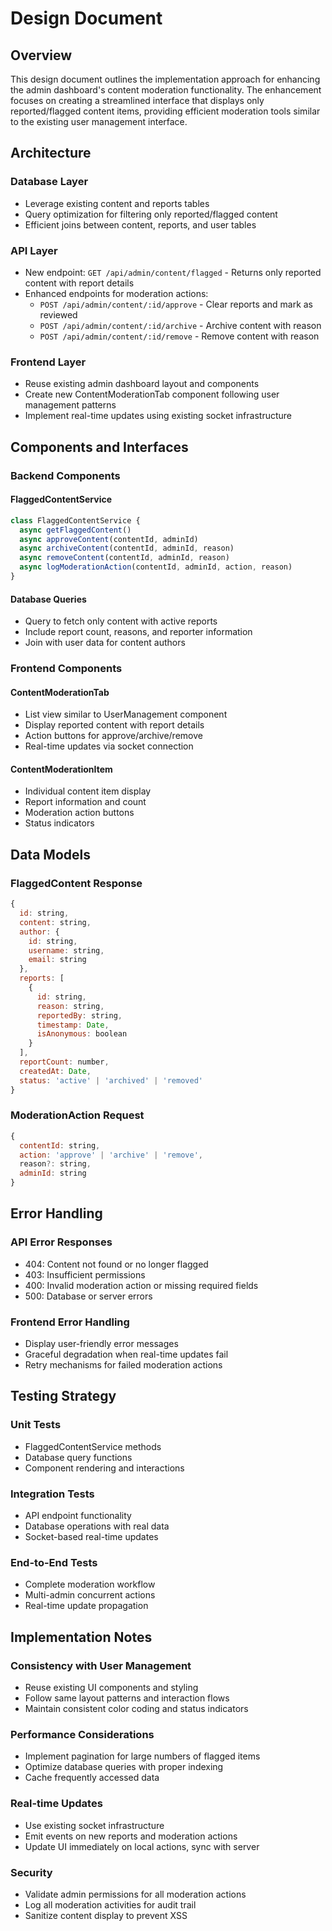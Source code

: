 # Design Document

## Overview

This design document outlines the implementation approach for enhancing the admin dashboard's content moderation functionality. The enhancement focuses on creating a streamlined interface that displays only reported/flagged content items, providing efficient moderation tools similar to the existing user management interface.

## Architecture

### Database Layer
- Leverage existing content and reports tables
- Query optimization for filtering only reported/flagged content
- Efficient joins between content, reports, and user tables

### API Layer
- New endpoint: `GET /api/admin/content/flagged` - Returns only reported content with report details
- Enhanced endpoints for moderation actions:
  - `POST /api/admin/content/:id/approve` - Clear reports and mark as reviewed
  - `POST /api/admin/content/:id/archive` - Archive content with reason
  - `POST /api/admin/content/:id/remove` - Remove content with reason

### Frontend Layer
- Reuse existing admin dashboard layout and components
- Create new ContentModerationTab component following user management patterns
- Implement real-time updates using existing socket infrastructure

## Components and Interfaces

### Backend Components

#### FlaggedContentService
```javascript
class FlaggedContentService {
  async getFlaggedContent()
  async approveContent(contentId, adminId)
  async archiveContent(contentId, adminId, reason)
  async removeContent(contentId, adminId, reason)
  async logModerationAction(contentId, adminId, action, reason)
}
```

#### Database Queries
- Query to fetch only content with active reports
- Include report count, reasons, and reporter information
- Join with user data for content authors

### Frontend Components

#### ContentModerationTab
- List view similar to UserManagement component
- Display reported content with report details
- Action buttons for approve/archive/remove
- Real-time updates via socket connection

#### ContentModerationItem
- Individual content item display
- Report information and count
- Moderation action buttons
- Status indicators

## Data Models

### FlaggedContent Response
```javascript
{
  id: string,
  content: string,
  author: {
    id: string,
    username: string,
    email: string
  },
  reports: [
    {
      id: string,
      reason: string,
      reportedBy: string,
      timestamp: Date,
      isAnonymous: boolean
    }
  ],
  reportCount: number,
  createdAt: Date,
  status: 'active' | 'archived' | 'removed'
}
```

### ModerationAction Request
```javascript
{
  contentId: string,
  action: 'approve' | 'archive' | 'remove',
  reason?: string,
  adminId: string
}
```

## Error Handling

### API Error Responses
- 404: Content not found or no longer flagged
- 403: Insufficient permissions
- 400: Invalid moderation action or missing required fields
- 500: Database or server errors

### Frontend Error Handling
- Display user-friendly error messages
- Graceful degradation when real-time updates fail
- Retry mechanisms for failed moderation actions

## Testing Strategy

### Unit Tests
- FlaggedContentService methods
- Database query functions
- Component rendering and interactions

### Integration Tests
- API endpoint functionality
- Database operations with real data
- Socket-based real-time updates

### End-to-End Tests
- Complete moderation workflow
- Multi-admin concurrent actions
- Real-time update propagation

## Implementation Notes

### Consistency with User Management
- Reuse existing UI components and styling
- Follow same layout patterns and interaction flows
- Maintain consistent color coding and status indicators

### Performance Considerations
- Implement pagination for large numbers of flagged items
- Optimize database queries with proper indexing
- Cache frequently accessed data

### Real-time Updates
- Use existing socket infrastructure
- Emit events on new reports and moderation actions
- Update UI immediately on local actions, sync with server

### Security
- Validate admin permissions for all moderation actions
- Log all moderation activities for audit trail
- Sanitize content display to prevent XSS